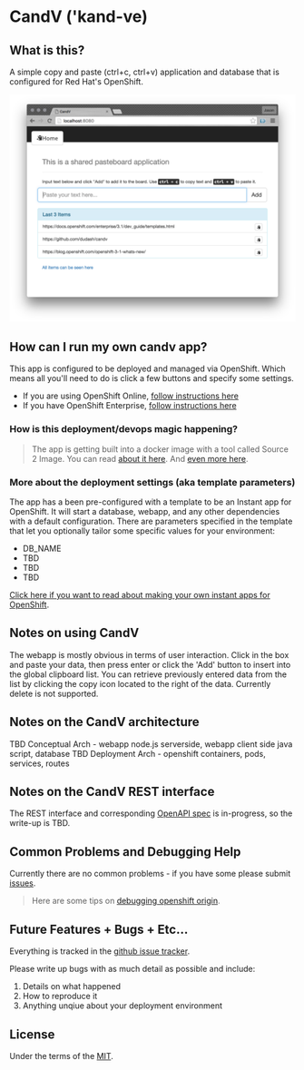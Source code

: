 # CandV ('kand-ve)
## What is this?
A simple copy and paste (ctrl+c, ctrl+v) application and database that is configured for Red Hat's OpenShift.

![Screenshot CandV](./.screens/2015-12-22_1025.png?raw=true)

## How can I run my own candv app?
This app is configured to be deployed and managed via OpenShift.  Which means all you'll need to do is click a few buttons and specify some settings.
* If you are using OpenShift Online, [follow instructions here][1]
* If you have OpenShift Enterprise, [follow instructions here][2] 

### How is this deployment/devops magic happening?
> The app is getting built into a docker image with a tool called Source 2 Image.
> You can read [about it here][3].  And [even more here][5].

### More about the deployment settings (aka template parameters)
The app has a been pre-configured with a template to be an Instant app for OpenShift.  It will start a database, webapp, and any other dependencies with a default configuration.  There are parameters specified in the template that let you optionally tailor some specific values for your environment:
* DB_NAME
* TBD
* TBD
* TBD

[Click here if you want to read about making your own instant apps for OpenShift][8].

## Notes on using CandV
The webapp is mostly obvious in terms of user interaction.  Click in the box and paste your data, then press enter or click the 'Add' button to insert into the global clipboard list.  You can retrieve previously entered data from the list by clicking the copy icon located to the right of the data.  Currently delete is not supported.

## Notes on the CandV architecture
TBD Conceptual Arch - webapp node.js serverside, webapp client side java script, database
TBD Deployment Arch - openshift containers, pods, services, routes

## Notes on the CandV REST interface
The REST interface and corresponding [OpenAPI spec][9] is in-progress, so the write-up is TBD.

## Common Problems and Debugging Help	
Currently there are no common problems - if you have some please submit [issues][4].
> Here are some tips on [debugging openshift origin][6].


## Future Features + Bugs + Etc...
Everything is tracked in the [github issue tracker][4].

Please write up bugs with as much detail as possible and include:
1. Details on what happened
2. How to reproduce it
3. Anything unqiue about your deployment environment

## License
Under the terms of the [MIT][7].


[1]: https://developers.openshift.com/en/getting-started-overview.html
[2]: https://docs.openshift.com/enterprise/3.1/welcome/index.html
[3]: https://docs.openshift.org/latest/using_images/s2i_images/nodejs.html
[4]: https://github.com/dudash/candv/issues
[5]: https://docs.openshift.com/enterprise/3.1/architecture/core_concepts/builds_and_image_streams.html
[6]: https://github.com/openshift/origin/blob/master/docs/debugging-openshift.md
[7]: https://opensource.org/licenses/MIT
[8]: https://docs.openshift.com/enterprise/3.1/install_config/install/first_steps.html#creating-instantapp-templates
[9]: https://github.com/OAI/OpenAPI-Specification